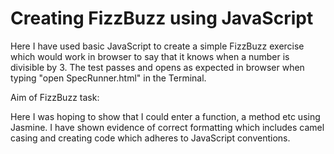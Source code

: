 # Creating FizzBuzz using JavaScript

Here I have used basic JavaScript to create a simple FizzBuzz exercise which would work in browser to say that it knows when a number is divisible by 3. 
The test passes and opens as expected in browser when typing "open SpecRunner.html" in the Terminal. 

Aim of FizzBuzz task:

Here I was hoping to show that I could enter a function, a method etc using Jasmine. I have shown evidence of correct formatting
which includes camel casing and creating code which adheres to JavaScript conventions.


